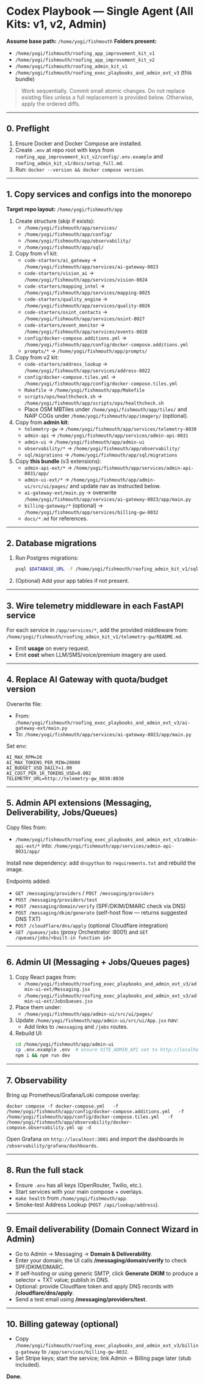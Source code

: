 # Codex Playbook — **Single Agent** (All Kits: v1, v2, Admin)
**Assume base path:** `/home/yogi/fishmouth`
**Folders present:**
- `/home/yogi/fishmouth/roofing_app_improvement_kit_v1`
- `/home/yogi/fishmouth/roofing_app_improvement_kit_v2`
- `/home/yogi/fishmouth/roofing_admin_kit_v1`
- `/home/yogi/fishmouth/roofing_exec_playbooks_and_admin_ext_v3` (this bundle)

> Work sequentially. Commit small atomic changes. Do not replace existing files unless a full replacement is provided below. Otherwise, apply the ordered diffs.

---
## 0. Preflight
1. Ensure Docker and Docker Compose are installed.
2. Create `.env` at repo root with keys from `roofing_app_improvement_kit_v2/config/.env.example` and `roofing_admin_kit_v1/docs/setup_full.md`.
3. Run: `docker --version && docker compose version`.

---
## 1. Copy services and configs into the monorepo
**Target repo layout:** `/home/yogi/fishmouth/app`

1. Create structure (skip if exists):
   - `/home/yogi/fishmouth/app/services/`
   - `/home/yogi/fishmouth/app/config/`
   - `/home/yogi/fishmouth/app/observability/`
   - `/home/yogi/fishmouth/app/sql/`
2. Copy from v1 kit:
   - `code-starters/ai_gateway` → `/home/yogi/fishmouth/app/services/ai-gateway-8023`
   - `code-starters/vision_ai` → `/home/yogi/fishmouth/app/services/vision-8024`
   - `code-starters/mapping_intel` → `/home/yogi/fishmouth/app/services/mapping-8025`
   - `code-starters/quality_engine` → `/home/yogi/fishmouth/app/services/quality-8026`
   - `code-starters/osint_contacts` → `/home/yogi/fishmouth/app/services/osint-8027`
   - `code-starters/event_monitor` → `/home/yogi/fishmouth/app/services/events-8028`
   - `config/docker-compose.additions.yml` → `/home/yogi/fishmouth/app/config/docker-compose.additions.yml`
   - `prompts/*` → `/home/yogi/fishmouth/app/prompts/`
3. Copy from v2 kit:
   - `code-starters/address_lookup` → `/home/yogi/fishmouth/app/services/address-8022`
   - `config/docker-compose.tiles.yml` → `/home/yogi/fishmouth/app/config/docker-compose.tiles.yml`
   - `Makefile` → `/home/yogi/fishmouth/app/Makefile`
   - `scripts/ops/healthcheck.sh` → `/home/yogi/fishmouth/app/scripts/ops/healthcheck.sh`
   - Place OSM MBTiles under `/home/yogi/fishmouth/app/tiles/` and NAIP COGs under `/home/yogi/fishmouth/app/imagery/` (optional).
4. Copy from **admin kit**:
   - `telemetry-gw` → `/home/yogi/fishmouth/app/services/telemetry-8030`
   - `admin-api` → `/home/yogi/fishmouth/app/services/admin-api-8031`
   - `admin-ui` → `/home/yogi/fishmouth/app/admin-ui`
   - `observability/*` → `/home/yogi/fishmouth/app/observability/`
   - `sql/migrations` → `/home/yogi/fishmouth/app/sql/migrations`
5. Copy **this bundle** (v3 extensions):
   - `admin-api-ext/*` → `/home/yogi/fishmouth/app/services/admin-api-8031/app/`
   - `admin-ui-ext/*` → `/home/yogi/fishmouth/app/admin-ui/src/ui/pages/` and update nav as instructed below.
   - `ai-gateway-ext/main.py` → overwrite `/home/yogi/fishmouth/app/services/ai-gateway-8023/app/main.py`
   - `billing-gateway/*` (optional) → `/home/yogi/fishmouth/app/services/billing-gw-8032`
   - `docs/*.md` for references.

---
## 2. Database migrations
1. Run Postgres migrations:
   ```bash
   psql $DATABASE_URL -f /home/yogi/fishmouth/roofing_admin_kit_v1/sql/migrations/001_analytics_schema.sql
   ```
2. (Optional) Add your app tables if not present.

---
## 3. Wire telemetry middleware in each FastAPI service
For each service in `/app/services/*`, add the provided middleware from:
`/home/yogi/fishmouth/roofing_admin_kit_v1/telemetry-gw/README.md`.

- Emit **usage** on every request.
- Emit **cost** when LLM/SMS/voice/premium imagery are used.

---
## 4. Replace AI Gateway with quota/budget version
Overwrite file:
- From: `/home/yogi/fishmouth/roofing_exec_playbooks_and_admin_ext_v3/ai-gateway-ext/main.py`
- To:   `/home/yogi/fishmouth/app/services/ai-gateway-8023/app/main.py`

Set env:
```
AI_MAX_RPM=20
AI_MAX_TOKENS_PER_MIN=20000
AI_BUDGET_USD_DAILY=1.00
AI_COST_PER_1K_TOKENS_USD=0.002
TELEMETRY_URL=http://telemetry-gw_8030:8030
```

---
## 5. Admin API extensions (Messaging, Deliverability, Jobs/Queues)
Copy files from:
- `/home/yogi/fishmouth/roofing_exec_playbooks_and_admin_ext_v3/admin-api-ext/*`
into: `/home/yogi/fishmouth/app/services/admin-api-8031/app/`

Install new dependency: add `dnspython` to `requirements.txt` and rebuild the image.

Endpoints added:
- `GET /messaging/providers` / `POST /messaging/providers`
- `POST /messaging/providers/test`
- `POST /messaging/domain/verify` (SPF/DKIM/DMARC check via DNS)
- `POST /messaging/dkim/generate` (self-host flow — returns suggested DNS TXT)
- `POST /cloudflare/dns/apply` (optional Cloudflare integration)
- `GET /queues/jobs` (proxy Orchestrator :8001) and `GET /queues/jobs/<built-in function id>`

---
## 6. Admin UI (Messaging + Jobs/Queues pages)
1. Copy React pages from:
   - `/home/yogi/fishmouth/roofing_exec_playbooks_and_admin_ext_v3/admin-ui-ext/Messaging.jsx`
   - `/home/yogi/fishmouth/roofing_exec_playbooks_and_admin_ext_v3/admin-ui-ext/JobsQueues.jsx`
2. Place them under:
   - `/home/yogi/fishmouth/app/admin-ui/src/ui/pages/`
3. Update `/home/yogi/fishmouth/app/admin-ui/src/ui/App.jsx` nav:
   - Add links to `/messaging` and `/jobs` routes.
4. Rebuild UI:
   ```bash
   cd /home/yogi/fishmouth/app/admin-ui
   cp .env.example .env  # ensure VITE_ADMIN_API set to http://localhost:8031
   npm i && npm run dev
   ```

---
## 7. Observability
Bring up Prometheus/Grafana/Loki compose overlay:
```
docker compose -f docker-compose.yml   -f /home/yogi/fishmouth/app/config/docker-compose.additions.yml   -f /home/yogi/fishmouth/app/config/docker-compose.tiles.yml   -f /home/yogi/fishmouth/app/observability/docker-compose.observability.yml up -d
```
Open Grafana on `http://localhost:3001` and import the dashboards in `/observability/grafana/dashboards`.

---
## 8. Run the full stack
- Ensure `.env` has all keys (OpenRouter, Twilio, etc.).
- Start services with your main compose + overlays.
- `make health` from `/home/yogi/fishmouth/app`.
- Smoke‑test Address Lookup (`POST /api/lookup/address`).

---
## 9. Email deliverability (Domain Connect Wizard in Admin)
- Go to Admin → Messaging → **Domain & Deliverability**.
- Enter your domain; the UI calls **/messaging/domain/verify** to check SPF/DKIM/DMARC.
- If self‑hosting or using generic SMTP, click **Generate DKIM** to produce a selector + TXT value; publish in DNS.
- Optional: provide Cloudflare token and apply DNS records with **/cloudflare/dns/apply**.
- Send a test email using **/messaging/providers/test**.

---
## 10. Billing gateway (optional)
- Copy `/home/yogi/fishmouth/roofing_exec_playbooks_and_admin_ext_v3/billing-gateway` to `/app/services/billing-gw-8032`.
- Set Stripe keys; start the service; link Admin → Billing page later (stub included).

**Done.**
